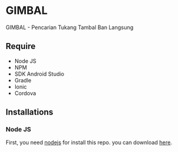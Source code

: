 # GIMBAL
GIMBAL - Pencarian Tukang Tambal Ban Langsung

## Require
* Node JS
* NPM
* SDK Android Studio
* Gradle
* Ionic
* Cordova

## Installations
### Node JS
First, you need [nodejs](https://nodejs.org/en/) for install this repo.
you can download [here](https://nodejs.org/en/).
